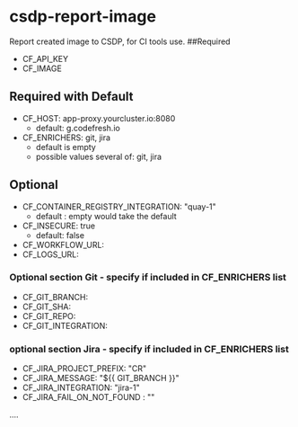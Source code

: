 # csdp-report-image
Report created image to CSDP, for CI tools use.
##Required
* CF_API_KEY
* CF_IMAGE
## Required with Default
* CF_HOST:  app-proxy.yourcluster.io:8080
  * default: g.codefresh.io
* CF_ENRICHERS: git, jira
  * default is empty
  * possible values several of: git, jira
## Optional
* CF_CONTAINER_REGISTRY_INTEGRATION: "quay-1"
  * default : empty would take the default    
* CF_INSECURE: true
  * default: false
* CF_WORKFLOW_URL:
* CF_LOGS_URL:
### Optional section Git - specify if included in CF_ENRICHERS list
* CF_GIT_BRANCH:
* CF_GIT_SHA: 
* CF_GIT_REPO:
* CF_GIT_INTEGRATION:
### optional section Jira - specify if included in CF_ENRICHERS list                                                         
* CF_JIRA_PROJECT_PREFIX: "CR"
* CF_JIRA_MESSAGE: "${{ GIT_BRANCH }}"
* CF_JIRA_INTEGRATION: "jira-1"
* CF_JIRA_FAIL_ON_NOT_FOUND : ""

....
